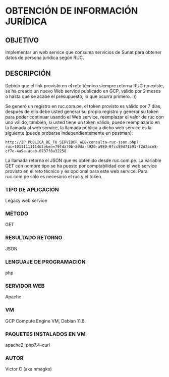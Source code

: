 # OBTENCIÓN DE INFORMACIÓN JURÍDICA

## OBJETIVO

Implementar un web service que consuma servicios de Sunat para obtener
datos de persona juridica según RUC.

## DESCRIPCIÓN

Debido que el link provisto en el reto técnico siempre retorna RUC no
existe, se ha creado un nuevo Web service publicado en GCP, válido por 2
meses o hasta que se acabe el presupuesto, lo que ocurra primero. :))

Se generó un registro en ruc.com.pe, el token provisto es válido por 7
días, después de ello debe usted generar su propio registro y generar su
token para poder continuar usando el Web service, reemplazar el valor de
ruc con uno válido, también, si usted tiene un token válido, puede
reemplazarlo en la llamada al web service, la llamada pública a dicho
web service es la siguiente (puede probarse independientemente en
postman):

```
http://IP_PUBLICA_DE_TU_SERVIDOR_WEB/consulta-ruc-json.php?ruc=10111111114&token=79fda70b-89da-4920-a980-9fcc89d71591-f2d2ace8-cf7e-4a9a-acab-0737f8a32258
```

La llamada retorna el JSON que es obtenido desde ruc.com.pe. La variable
GET con nombre tipo se ha puesto por comptabilidad con el web service
provisto en el reto técnico y es opcional para este web service. Para
ruc.com.pe sólo es necesario el ruc y el token.

### TIPO DE APLICACIÓN

Legacy web service

### MÉTODO

GET

### RESULTADO RETORNO

JSON

### LENGUAJE DE PROGRAMACIÓN

php

### SERVIDOR WEB

Apache

### VM

GCP Compute Engine VM, Debian 11.8.

### PAQUETES INSTALADOS EN VM

apache2, php7.4-curl

### AUTOR

Victor C (aka nmagko)
